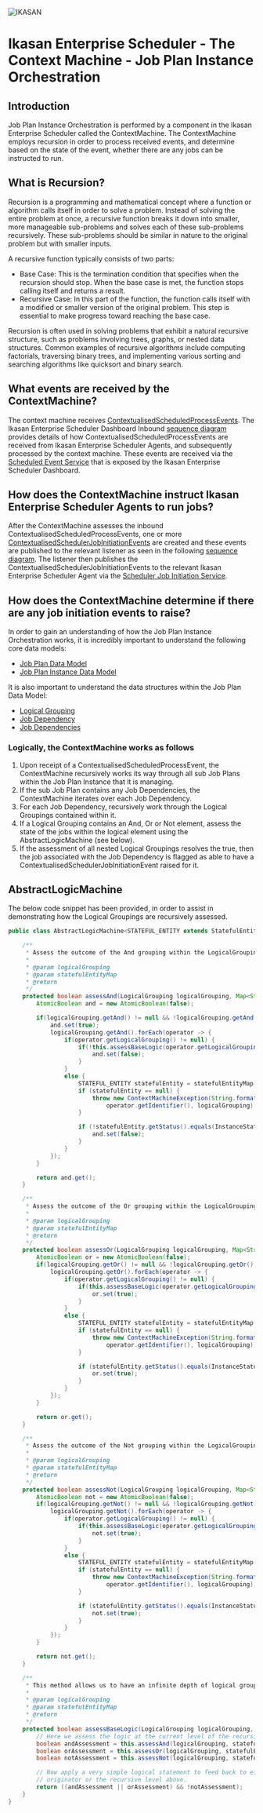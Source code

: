 ![IKASAN](../../../../developer/docs/quickstart-images/Ikasan-title-transparent.png)

# Ikasan Enterprise Scheduler - The Context Machine - Job Plan Instance Orchestration

## Introduction
Job Plan Instance Orchestration is performed by a component in the Ikasan Enterprise Scheduler called the ContextMachine. 
The ContextMachine employs recursion in order to process received events, and determine based on the state of the event,
whether there are any jobs can be instructed to run.

## What is Recursion?
Recursion is a programming and mathematical concept where a function or algorithm calls itself in order to solve a problem. 
Instead of solving the entire problem at once, a recursive function breaks it down into smaller, more manageable sub-problems 
and solves each of these sub-problems recursively. These sub-problems should be similar in nature to the original problem but 
with smaller inputs.

A recursive function typically consists of two parts:

- Base Case: This is the termination condition that specifies when the recursion should stop. When the base case is met, the function stops calling itself and returns a result.
- Recursive Case: In this part of the function, the function calls itself with a modified or smaller version of the original problem. This step is essential to make progress toward reaching the base case.

Recursion is often used in solving problems that exhibit a natural recursive structure, such as problems involving trees, graphs, 
or nested data structures. Common examples of recursive algorithms include computing factorials, traversing binary trees, and 
implementing various sorting and searching algorithms like quicksort and binary search.

## What events are received by the ContextMachine?
The context machine receives [ContextualisedScheduledProcessEvents](../../../../spec/service/scheduled/src/main/java/org/ikasan/spec/scheduled/event/model/ContextualisedScheduledProcessEvent.java). 
The Ikasan Enterprise Scheduler Dashboard Inbound [sequence diagram](../../architecture.md#ikasan-enterprise-scheduler-dashboard-inbound)
provides details of how ContextualisedScheduledProcessEvents are received from Ikasan Enterprise Scheduler Agents, and 
subsequently processed by the context machine. These events are received via the [Scheduled Event Service](../../rest/scheduled-process-event-service.md#scheduled-event-service)
that is exposed by the Ikasan Enterprise Scheduler Dashboard.

## How does the ContextMachine instruct Ikasan Enterprise Scheduler Agents to run jobs?
After the ContextMachine assesses the inbound ContextualisedScheduledProcessEvents, one or more 
[ContextualisedSchedulerJobInitiationEvents](../../../../spec/service/scheduled/src/main/java/org/ikasan/spec/scheduled/event/model/ContextualisedSchedulerJobInitiationEvent.java)
are created and these events are published to the relevant listener as seen in the following [sequence diagram](../../architecture.md#ikasan-enterprise-scheduler-dashboard-inbound).
The listener then publishes the ContextualisedSchedulerJobInitiationEvents to the relevant Ikasan Enterprise Scheduler Agent
via the [Scheduler Job Initiation Service](../../rest/scheduler-job-initiation-service.md#scheduler-job-initiation-service).

## How does the ContextMachine determine if there are any job initiation events to raise?
In order to gain an understanding of how the Job Plan Instance Orchestration works, it is incredibly important to understand
the following core data models:
- [Job Plan Data Model](../model/job-plan-data-model.md)
- [Job Plan Instance Data Model](../model/job-plan-instance-data-model.md)

It is also important to understand the data structures within the Job Plan Data Model:
- [Logical Grouping](../model/job-plan-data-model.md#logical-grouping)
- [Job Dependency](../model/job-plan-data-model.md#job-dependency)
- [Job Dependencies](../model/job-plan-data-model.md#job-dependencies)

### Logically, the ContextMachine works as follows

1. Upon receipt of a ContextualisedScheduledProcessEvent, the ContextMachine recursively works its way through all sub Job Plans within the Job Plan Instance that it is managing.
2. If the sub Job Plan contains any Job Dependencies, the ContextMachine iterates over each Job Dependency.
3. For each Job Dependency, recursively work through the Logical Groupings contained within it.
4. If a Logical Grouping contains an And, Or or Not element, assess the state of the jobs within the logical element using the AbstractLogicMachine (see below).
5. If the assessment of all nested Logical Groupings resolves the true, then the job associated with the Job Dependency is flagged as able to have a ContextualisedSchedulerJobInitiationEvent raised for it.

## AbstractLogicMachine
The below code snippet has been provided, in order to assist in demonstrating how the Logical Groupings are recursively assessed. 
```java
public class AbstractLogicMachine<STATEFUL_ENTITY extends StatefulEntity> {

    /**
     * Assess the outcome of the And grouping within the LogicalGrouping.
     *
     * @param logicalGrouping
     * @param statefulEntityMap
     * @return
     */
    protected boolean assessAnd(LogicalGrouping logicalGrouping, Map<String, STATEFUL_ENTITY> statefulEntityMap) {
        AtomicBoolean and = new AtomicBoolean(false);

        if(logicalGrouping.getAnd() != null && !logicalGrouping.getAnd().isEmpty()) {
            and.set(true);
            logicalGrouping.getAnd().forEach(operator -> {
                if(operator.getLogicalGrouping() != null) {
                    if(!this.assessBaseLogic(operator.getLogicalGrouping(), statefulEntityMap)) {
                        and.set(false);
                    }
                }
                else {
                    STATEFUL_ENTITY statefulEntity = statefulEntityMap.get(operator.getIdentifier());
                    if (statefulEntity == null) {
                        throw new ContextMachineException(String.format("Could not locate stateful entity[%s] when trying to assess logical group and[%s]",
                            operator.getIdentifier(), logicalGrouping));
                    }

                    if (!statefulEntity.getStatus().equals(InstanceStatus.COMPLETE) && !statefulEntity.getStatus().equals(InstanceStatus.SKIPPED_COMPLETE)) {
                        and.set(false);
                    }
                }
            });
        }

        return and.get();
    }

    /**
     * Assess the outcome of the Or grouping within the LogicalGrouping.
     *
     * @param logicalGrouping
     * @param statefulEntityMap
     * @return
     */
    protected boolean assessOr(LogicalGrouping logicalGrouping, Map<String, STATEFUL_ENTITY> statefulEntityMap) {
        AtomicBoolean or = new AtomicBoolean(false);
        if(logicalGrouping.getOr() != null && !logicalGrouping.getOr().isEmpty()) {
            logicalGrouping.getOr().forEach(operator -> {
                if(operator.getLogicalGrouping() != null) {
                    if(this.assessBaseLogic(operator.getLogicalGrouping(), statefulEntityMap)) {
                        or.set(true);
                    }
                }
                else {
                    STATEFUL_ENTITY statefulEntity = statefulEntityMap.get(operator.getIdentifier());
                    if (statefulEntity == null) {
                        throw new ContextMachineException(String.format("Could not locate stateful entity[%s] when trying to assess logical group or[%s]",
                            operator.getIdentifier(), logicalGrouping));
                    }

                    if (statefulEntity.getStatus().equals(InstanceStatus.COMPLETE) || statefulEntity.getStatus().equals(InstanceStatus.SKIPPED_COMPLETE)) {
                        or.set(true);
                    }
                }
            });
        }

        return or.get();
    }

    /**
     * Assess the outcome of the Not grouping within the LogicalGrouping.
     *
     * @param logicalGrouping
     * @param statefulEntityMap
     * @return
     */
    protected boolean assessNot(LogicalGrouping logicalGrouping, Map<String, STATEFUL_ENTITY> statefulEntityMap) {
        AtomicBoolean not = new AtomicBoolean(false);
        if(logicalGrouping.getNot() != null && !logicalGrouping.getNot().isEmpty()) {
            logicalGrouping.getNot().forEach(operator -> {
                if(operator.getLogicalGrouping() != null) {
                    if(this.assessBaseLogic(operator.getLogicalGrouping(), statefulEntityMap)) {
                        not.set(true);
                    }
                }
                else {
                    STATEFUL_ENTITY statefulEntity = statefulEntityMap.get(operator.getIdentifier());
                    if (statefulEntity == null) {
                        throw new ContextMachineException(String.format("Could not locate stateful entity[%s] when trying to assess logical group or[%s]",
                            operator.getIdentifier(), logicalGrouping));
                    }

                    if (statefulEntity.getStatus().equals(InstanceStatus.COMPLETE) || statefulEntity.getStatus().equals(InstanceStatus.SKIPPED_COMPLETE)) {
                        not.set(true);
                    }
                }
            });
        }

        return not.get();
    }

    /**
     * This method allows us to have an infinite depth of logical groupings and facilitates the recursion that supports that.
     *
     * @param logicalGrouping
     * @param statefulEntityMap
     * @return
     */
    protected boolean assessBaseLogic(LogicalGrouping logicalGrouping, Map<String, STATEFUL_ENTITY> statefulEntityMap) {
        // Here we assess the logic at the current level of the recursion.
        boolean andAssessment = this.assessAnd(logicalGrouping, statefulEntityMap);
        boolean orAssessment = this.assessOr(logicalGrouping, statefulEntityMap);
        boolean notAssessment = this.assessNot(logicalGrouping, statefulEntityMap);

        // Now apply a very simple logical statement to feed back to either the
        // originator or the recursive level above.
        return ((andAssessment || orAssessment) && !notAssessment);
    }
}
```
